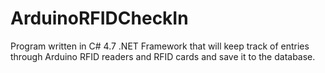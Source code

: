 # ArduinoRFIDCheckIn

Program written in C# 4.7 .NET Framework that will keep track of entries through Arduino RFID readers and RFID cards and save it to the database.
 
